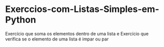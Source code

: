 # Exerccios-com-Listas-Simples-em-Python
Exercício que soma os elementos dentro de uma lista e Exercício que verifica se o elemento de uma lista é impar ou par
